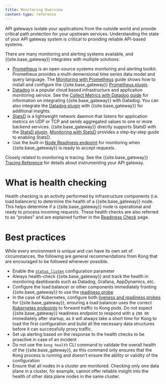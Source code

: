 ```yaml
---
title: Monitoring Overview
content-type: reference
---
```


API gateways isolate your applications from the outside world and provide critical path
protection for your upstream services. Understanding the state of your API gateway
system is critical to providing reliable API-based systems.

There are many monitoring and alerting systems available, and {{site.base_gateway}} integrates with 
multiple solutions:

* [Prometheus](https://prometheus.io/) is an open-source systems monitoring and alerting toolkit.
   Prometheus provides a multi-demensional time series data model and query language.
   The [Monitoring with Prometheus](/gateway/latest/production/monitoring/prometheus/) guide
   shows how to install and configure the {{site.base_gateway}} [Prometheus plugin](/hub/kong-inc/prometheus/).
* [Datadog](https://www.datadoghq.com/) is a popular cloud based infrastructure and application monitoring service.
   See the [Collect Metrics with Datadog guide](/gateway/latest/production/monitoring/datadog/) for information on 
   integrating {{site.base_gateway}} with Datadog. You can also integrate the [Datadog plugin](/hub/kong-inc/datadog/) with {{site.base_gateway}} for additional insights.
* [StatsD](https://github.com/statsd/statsd) is a lightweight network daemon that listens for application metrics on
   UDP or TCP and sends aggregated values to one or more backend services. {{site.base_gateway}} directly supports StatsD
   with the [StatsD plugin](/hub/kong-inc/statsd/). [Monitoring with StatsD](/gateway/latest/production/monitoring/statsd/) provides a 
   step-by-step guide to enabling StatsD.
* Use the built-in [Node Readiness endpoint](/gateway/latest/production/monitoring/healthcheck-probes/) for monitoring when {{site.base_gateway}} is ready to accept requests.

Closely related to monitoring is tracing. See the {{site.base_gateway}} [Tracing Reference](/gateway/latest/production/tracing/)
for details about instrumenting your API gateway.

# What is health checking

Health checking is an activity performed by infrastructure components (i.e. load balancers) to determine the health of a {{site.base_gateway}} node. This helps determine if a {{site.base_gateway}} node is operational and ready to process incoming requests. These health checks are also referred to as "probes" and are explained further in the [Readiness Check](/gateway/latest/production/monitoring/healthcheck-probes/) page.

# Best practices

While every environment is unique and can have its own set of circumstances, the following are general recommendations from Kong that are encouraged to be followed whenever possible.

* Enable the [`status_listen`](/gateway/latest/reference/configuration/#status_listen) configuration parameter
* Always health-check {{site.base_gateway}} and track the health in monitoring dashboards such as Datadog, Grafana, AppDynamics, etc.
* Configure the load balancer or other components immediately fronting {{site.base_gateway}} to use the [readiness probe](/gateway/latest/production/monitoring/healthcheck-probes/)
* In the case of Kubernetes, configure both [liveness and readiness probes](/gateway/latest/production/monitoring/healthcheck-probes/) for {{site.base_gateway}}, ensuring a load balancer uses the correct [Kubernetes endpoints](https://kubernetes.io/docs/concepts/services-networking/service/#endpoints) to forward traffic to Kong pods. Do not expect {{site.base_gateway}} readiness endpoint to respond with a `200 OK` immediately after startup, as it will always take a short time for Kong to load the first configuration and build all the necessary data structures before it can successfully proxy traffic.
* Set up alerting based on the response to the health checks to be proactive in case of an incident
* Do not use the `kong health` CLI command to validate the overall health of the {{site.base_gateway}}, as this command only ensures that the Kong process is running and doesn't ensure the ability or validity of the configuration
* Ensure that all nodes in a cluster are monitored. Checking only one data plane in a cluster, for example, cannot offer reliable insight into the health of other data plane nodes in the same cluster.